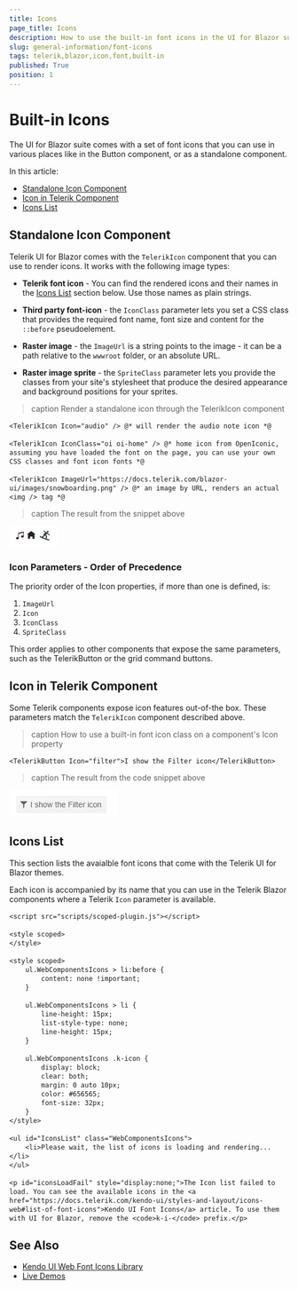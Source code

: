 ```yaml
---
title: Icons
page_title: Icons
description: How to use the built-in font icons in the UI for Blazor suite.
slug: general-information/font-icons
tags: telerik,blazor,icon,font,built-in
published: True
position: 1
---
```


# Built-in Icons

The UI for Blazor suite comes with a set of font icons that you can use in various places like in the Button component, or as a standalone component.

In this article:

* [Standalone Icon Component](#standalone-icon-component)
* [Icon in Telerik Component](#icon-in-telerik-component)
* [Icons List](#icons-list)


## Standalone Icon Component

Telerik UI for Blazor comes with the `TelerikIcon` component that you can use to render icons. It works with the following image types:

* **Telerik font icon** - You can find the rendered icons and their names in the [Icons List](#icons-list) section below. Use those names as plain strings.

* **Third party font-icon** - the `IconClass` parameter lets you set a CSS class that provides the required font name, font size and content for the `::before` pseudoelement.

* **Raster image** - the `ImageUrl` is a string points to the image - it can be a path relative to the `wwwroot` folder, or an absolute URL.

* **Raster image sprite** - the `SpriteClass` parameter lets you provide the classes from your site's stylesheet that produce the desired appearance and background positions for your sprites.

>caption Render a standalone icon through the TelerikIcon component

````CSHTML
<TelerikIcon Icon="audio" /> @* will render the audio note icon *@

<TelerikIcon IconClass="oi oi-home" /> @* home icon from OpenIconic, assuming you have loaded the font on the page, you can use your own CSS classes and font icon fonts *@

<TelerikIcon ImageUrl="https://docs.telerik.com/blazor-ui/images/snowboarding.png" /> @* an image by URL, renders an actual <img /> tag *@
````

>caption The result from the snippet above

![](images/standalone-font-icons.png)

### Icon Parameters - Order of Precedence

The priority order of the Icon properties, if more than one is defined, is:

1. `ImageUrl`
2. `Icon`
3. `IconClass`
4. `SpriteClass`

This order applies to other components that expose the same parameters, such as the TelerikButton or the grid command buttons.

## Icon in Telerik Component

Some Telerik components expose icon features out-of-the box. These parameters match the `TelerikIcon` component described above.

>caption How to use a built-in font icon class on a component's Icon property

````CSHTML
<TelerikButton Icon="filter">I show the Filter icon</TelerikButton>
````

>caption The result from the code snippet above

![](images/telerik-button-with-icon.png)

## Icons List

This section lists the avaialble font icons that come with the Telerik UI for Blazor themes. 

Each icon is accompanied by its name that you can use in the Telerik Blazor components where a Telerik `Icon` parameter is available.


<div id="iconListContainer">

    <script src="scripts/scoped-plugin.js"></script>
    
    <style scoped>
    </style>
    
    <style scoped>
        ul.WebComponentsIcons > li:before {
            content: none !important;
        }
    
        ul.WebComponentsIcons > li {
            line-height: 15px;
            list-style-type: none;
            line-height: 15px;
        }
        
        ul.WebComponentsIcons .k-icon {
            display: block;
            clear: both;
            margin: 0 auto 10px;
            color: #656565;
            font-size: 32px;
        }
    </style>
        
    <ul id="IconsList" class="WebComponentsIcons">
        <li>Please wait, the list of icons is loading and rendering...</li>
    </ul>
    
    <p id="iconsLoadFail" style="display:none;">The Icon list failed to load. You can see the available icons in the <a href="https://docs.telerik.com/kendo-ui/styles-and-layout/icons-web#list-of-font-icons">Kendo UI Font Icons</a> article. To use them with UI for Blazor, remove the <code>k-i-</code> prefix.</p>

</div>

<script>
    function scopeLatestTheme() {
        var latestThemeUrl = "https://unpkg.com/@progress/kendo-theme-default@latest/dist/all.css";

        $.ajax({
            url: latestThemeUrl,
            dataType: "text/css",
            success: function (data, extStatus, jqXHR) {
                console.log("fetching the themes changed, the icons list needs to be fixed, please open an issue if you see this");
                showFallbackInfo();
            },
            error: function (data, extStatus, jqXHR) {
                if (extStatus == "parsererror") { // we expect parsing the styles to fail
                    document.querySelector("#iconListContainer style").innerHTML = data.responseText;
                }
            },
        });
    }

    function renderIconsList() {
        scopeLatestTheme();

        var iconsListJson = "https://raw.githubusercontent.com/telerik/kendo-icons/develop/src/icons/icons-list.json?token=ABL26UZCFI62VK2U3EVSJZLAEALVM";
       
        $.getJSON(iconsListJson, function (data) {

            var iconsList = data.list;
            var iconsToRender = [];
            
            $.each(iconsList, function (index, iconName) {
                if (iconName != null) {
                    iconsToRender.push(`<li><span class="k-icon k-i-${iconName}"></span>${iconName}</li>`)
                }
            });

            $("#IconsList").html(iconsToRender.join(""));
        })
        .fail(showFallbackInfo);
    }
    
    function showFallbackInfo(){
        document.querySelector("#iconListContainer #iconsLoadFail").style.display = "";
        document.querySelector("#iconListContainer #IconsList").style.display = "none";
    }

    window.addEventListener("load", function () {
        setTimeout(function () {
            try {
                renderIconsList();
            } catch (e) {
                showFallbackInfo();
            }
        }, 1500); 
    });
</script>



## See Also

  * [Kendo UI Web Font Icons Library](https://docs.telerik.com/kendo-ui/styles-and-layout/icons-web)
  * [Live Demos](https://demos.telerik.com/blazor-ui/)
